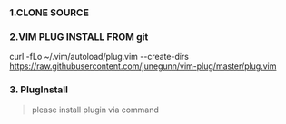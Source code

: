 ### 1.CLONE SOURCE 



### 2.VIM PLUG INSTALL FROM git
curl -fLo ~/.vim/autoload/plug.vim --create-dirs     https://raw.githubusercontent.com/junegunn/vim-plug/master/plug.vim 

### 3. PlugInstall
> please install plugin via command 
```:PlugInstall

